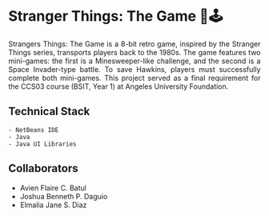 # Stranger Things: The Game 👾🕹
<div style="text-align: justify"> Strangers Things: The Game is a 8-bit retro game, inspired by the Stranger Things series, transports players back to the 1980s. The game features two mini-games: the first is a Minesweeper-like challenge, and the second is a Space Invader-type battle. To save Hawkins, players must successfully complete both mini-games. This project served as a final requirement for the CCS03 course (BSIT, Year 1) at Angeles University Foundation. </div>

## Technical Stack
    - NetBeans IDE
    - Java
    - Java UI Libraries

## Collaborators
- Avien Flaire C. Batul
- Joshua Benneth P. Daguio
- Elmalia Jane S. Diaz
